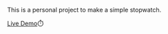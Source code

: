 This is a personal project to make a simple stopwatch. 

[Live Demo](https://aar654.github.io/Stopwatch/)⏱️

